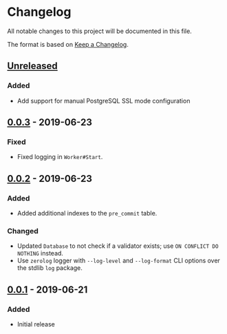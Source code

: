 # Changelog

All notable changes to this project will be documented in this file.

The format is based on [Keep a Changelog](https://keepachangelog.com/en/1.0.0/).

## [Unreleased]

### Added

- Add support for manual PostgreSQL SSL mode configuration

## [0.0.3] - 2019-06-23

### Fixed

- Fixed logging in `Worker#Start`.

## [0.0.2] - 2019-06-23

### Added

- Added additional indexes to the `pre_commit` table.

### Changed

- Updated `Database` to not check if a validator exists; use `ON CONFLICT DO NOTHING`
instead.
- Use `zerolog` logger with `--log-level` and `--log-format` CLI options over the
stdlib `log` package.

## [0.0.1] - 2019-06-21

### Added

- Initial release

[Unreleased]: https://github.com/alexanderbez/juno/compare/v0.0.3...HEAD
[0.0.3]: https://github.com/alexanderbez/juno/releases/tag/v0.0.3
[0.0.2]: https://github.com/alexanderbez/juno/releases/tag/v0.0.2
[0.0.1]: https://github.com/alexanderbez/juno/releases/tag/v0.0.1

<!--
Guiding Principles:

Changelogs are for humans, not machines.
There should be an entry for every single version.
The same types of changes should be grouped.
Versions and sections should be linkable.
The latest version comes first.
The release date of each version is displayed.
Mention whether you follow Semantic Versioning.

Types of changes: 

"Added" for new features.
"Changed" for changes in existing functionality.
"Deprecated" for soon-to-be removed features.
"Removed" for now removed features.
"Fixed" for any bug fixes.
"Security" in case of vulnerabilities.
-->
